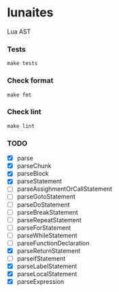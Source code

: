 # lunaites

Lua AST

### Tests

```
make tests
```

### Check format

```
make fmt
```

### Check lint

```
make lint
```

### TODO

- [x] parse
- [x] parseChunk
- [x] parseBlock
- [x] parseStatement
- [ ] parseAssighmentOrCallStatement
- [ ] parseGotoStatement
- [ ] parseDoStatement
- [ ] parseBreakStatement
- [ ] parseRepeatStatement
- [ ] parseForStatement
- [ ] parseWhileStatement
- [ ] parseFunctionDeclaration
- [x] parseReturnStatement
- [ ] parseifStatement
- [x] parseLabelStatement
- [x] parseLocalStatement
- [x] parseExpression
